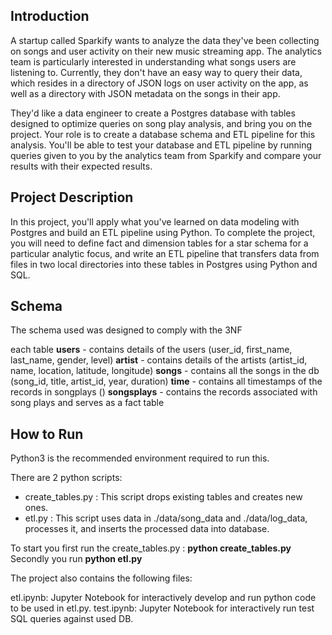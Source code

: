 ## Introduction
A startup called Sparkify wants to analyze the data they've been collecting on songs and user activity on their new music streaming app. The analytics team is particularly interested in understanding what songs users are listening to. Currently, they don't have an easy way to query their data, which resides in a directory of JSON logs on user activity on the app, as well as a directory with JSON metadata on the songs in their app.

They'd like a data engineer to create a Postgres database with tables designed to optimize queries on song play analysis, and bring you on the project. Your role is to create a database schema and ETL pipeline for this analysis. You'll be able to test your database and ETL pipeline by running queries given to you by the analytics team from Sparkify and compare your results with their expected results.

## Project Description
In this project, you'll apply what you've learned on data modeling with Postgres and build an ETL pipeline using Python. To complete the project, you will need to define fact and dimension tables for a star schema for a particular analytic focus, and write an ETL pipeline that transfers data from files in two local directories into these tables in Postgres using Python and SQL.

## Schema

The schema used was designed to comply with the 3NF 

each table 
**users** - contains details of the users (user_id, first_name, last_name, gender, level)
**artist** - contains details of the artists (artist_id, name, location, latitude, longitude)
**songs** - contains all the songs in the db (song_id, title, artist_id, year, duration)
**time** - contains all timestamps of the records in songplays ()
**songsplays** - contains the records associated with song plays and serves as a fact table

## How to Run
Python3 is the recommended environment required to run this.

There are 2 python scripts:

- create_tables.py : This script drops existing tables and creates new ones.
- etl.py : This script uses data in ./data/song_data and ./data/log_data, processes it, and inserts the processed data into database.

To start you first run the create_tables.py : **python create_tables.py**
Secondly you run **python etl.py**

The project also contains the following files:

etl.ipynb: Jupyter Notebook for interactively develop and run python code to be used in etl.py.
test.ipynb: Jupyter Notebook for interactively run test SQL queries against used DB.